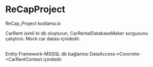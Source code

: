 # ReCapProject
ReCap_Project kodlama.io

CarRent isimli bi db oluşturun,
CarRentalDatabaseMaker sorgusunu çalıştırın.
Mock car datası içindedir.

<br>
Entity Framework-MSSQL db bağlantısı DataAccess->Concrete->CarRentContext içindedir